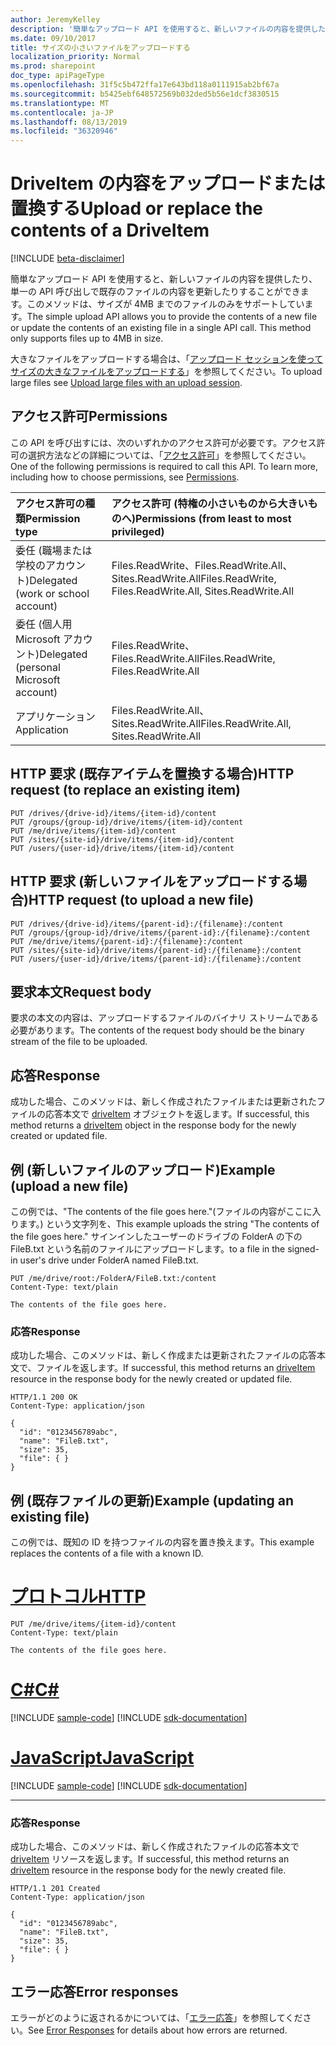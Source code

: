 ```yaml
---
author: JeremyKelley
description: '簡単なアップロード API を使用すると、新しいファイルの内容を提供したり、単一の API 呼び出しで既存のファイルの内容を更新したりすることができます。 '
ms.date: 09/10/2017
title: サイズの小さいファイルをアップロードする
localization_priority: Normal
ms.prod: sharepoint
doc_type: apiPageType
ms.openlocfilehash: 31f5c5b472ffa17e643bd118a0111915ab2bf67a
ms.sourcegitcommit: b5425ebf648572569b032ded5b56e1dcf3830515
ms.translationtype: MT
ms.contentlocale: ja-JP
ms.lasthandoff: 08/13/2019
ms.locfileid: "36320946"
---
```

# <a name="upload-or-replace-the-contents-of-a-driveitem"></a><span data-ttu-id="d87df-103">DriveItem の内容をアップロードまたは置換する</span><span class="sxs-lookup"><span data-stu-id="d87df-103">Upload or replace the contents of a DriveItem</span></span>

[!INCLUDE [beta-disclaimer](../../includes/beta-disclaimer.md)]

<span data-ttu-id="d87df-p101">簡単なアップロード API を使用すると、新しいファイルの内容を提供したり、単一の API 呼び出しで既存のファイルの内容を更新したりすることができます。このメソッドは、サイズが 4MB までのファイルのみをサポートしています。</span><span class="sxs-lookup"><span data-stu-id="d87df-p101">The simple upload API allows you to provide the contents of a new file or update the contents of an existing file in a single API call. This method only supports files up to 4MB in size.</span></span>

<span data-ttu-id="d87df-106">大きなファイルをアップロードする場合は、「[アップロード セッションを使ってサイズの大きなファイルをアップロードする](driveitem-createuploadsession.md)」を参照してください。</span><span class="sxs-lookup"><span data-stu-id="d87df-106">To upload large files see [Upload large files with an upload session](driveitem-createuploadsession.md).</span></span>

## <a name="permissions"></a><span data-ttu-id="d87df-107">アクセス許可</span><span class="sxs-lookup"><span data-stu-id="d87df-107">Permissions</span></span>

<span data-ttu-id="d87df-p102">この API を呼び出すには、次のいずれかのアクセス許可が必要です。アクセス許可の選択方法などの詳細については、「[アクセス許可](/graph/permissions-reference)」を参照してください。</span><span class="sxs-lookup"><span data-stu-id="d87df-p102">One of the following permissions is required to call this API. To learn more, including how to choose permissions, see [Permissions](/graph/permissions-reference).</span></span>

|<span data-ttu-id="d87df-110">アクセス許可の種類</span><span class="sxs-lookup"><span data-stu-id="d87df-110">Permission type</span></span>      | <span data-ttu-id="d87df-111">アクセス許可 (特権の小さいものから大きいものへ)</span><span class="sxs-lookup"><span data-stu-id="d87df-111">Permissions (from least to most privileged)</span></span>              |
|:--------------------|:---------------------------------------------------------|
|<span data-ttu-id="d87df-112">委任 (職場または学校のアカウント)</span><span class="sxs-lookup"><span data-stu-id="d87df-112">Delegated (work or school account)</span></span> | <span data-ttu-id="d87df-113">Files.ReadWrite、Files.ReadWrite.All、Sites.ReadWrite.All</span><span class="sxs-lookup"><span data-stu-id="d87df-113">Files.ReadWrite, Files.ReadWrite.All, Sites.ReadWrite.All</span></span>    |
|<span data-ttu-id="d87df-114">委任 (個人用 Microsoft アカウント)</span><span class="sxs-lookup"><span data-stu-id="d87df-114">Delegated (personal Microsoft account)</span></span> | <span data-ttu-id="d87df-115">Files.ReadWrite、Files.ReadWrite.All</span><span class="sxs-lookup"><span data-stu-id="d87df-115">Files.ReadWrite, Files.ReadWrite.All</span></span>    |
|<span data-ttu-id="d87df-116">アプリケーション</span><span class="sxs-lookup"><span data-stu-id="d87df-116">Application</span></span> | <span data-ttu-id="d87df-117">Files.ReadWrite.All、Sites.ReadWrite.All</span><span class="sxs-lookup"><span data-stu-id="d87df-117">Files.ReadWrite.All, Sites.ReadWrite.All</span></span> |

## <a name="http-request-to-replace-an-existing-item"></a><span data-ttu-id="d87df-118">HTTP 要求 (既存アイテムを置換する場合)</span><span class="sxs-lookup"><span data-stu-id="d87df-118">HTTP request (to replace an existing item)</span></span>

<!-- { "blockType": "ignored" } -->

```http
PUT /drives/{drive-id}/items/{item-id}/content
PUT /groups/{group-id}/drive/items/{item-id}/content
PUT /me/drive/items/{item-id}/content
PUT /sites/{site-id}/drive/items/{item-id}/content
PUT /users/{user-id}/drive/items/{item-id}/content
```

## <a name="http-request-to-upload-a-new-file"></a><span data-ttu-id="d87df-119">HTTP 要求 (新しいファイルをアップロードする場合)</span><span class="sxs-lookup"><span data-stu-id="d87df-119">HTTP request (to upload a new file)</span></span>

<!-- { "blockType": "ignored" } -->

```http
PUT /drives/{drive-id}/items/{parent-id}:/{filename}:/content
PUT /groups/{group-id}/drive/items/{parent-id}:/{filename}:/content
PUT /me/drive/items/{parent-id}:/{filename}:/content
PUT /sites/{site-id}/drive/items/{parent-id}:/{filename}:/content
PUT /users/{user-id}/drive/items/{parent-id}:/{filename}:/content
```

## <a name="request-body"></a><span data-ttu-id="d87df-120">要求本文</span><span class="sxs-lookup"><span data-stu-id="d87df-120">Request body</span></span>

<span data-ttu-id="d87df-121">要求の本文の内容は、アップロードするファイルのバイナリ ストリームである必要があります。</span><span class="sxs-lookup"><span data-stu-id="d87df-121">The contents of the request body should be the binary stream of the file to be uploaded.</span></span>

## <a name="response"></a><span data-ttu-id="d87df-122">応答</span><span class="sxs-lookup"><span data-stu-id="d87df-122">Response</span></span>

<span data-ttu-id="d87df-123">成功した場合、このメソッドは、新しく作成されたファイルまたは更新されたファイルの応答本文で [driveItem](../resources/driveitem.md) オブジェクトを返します。</span><span class="sxs-lookup"><span data-stu-id="d87df-123">If successful, this method returns a [driveItem](../resources/driveitem.md) object in the response body for the newly created or updated file.</span></span>

## <a name="example-upload-a-new-file"></a><span data-ttu-id="d87df-124">例 (新しいファイルのアップロード)</span><span class="sxs-lookup"><span data-stu-id="d87df-124">Example (upload a new file)</span></span>

<span data-ttu-id="d87df-125">この例では、"The contents of the file goes here."(ファイルの内容がここに入ります。) という文字列を、</span><span class="sxs-lookup"><span data-stu-id="d87df-125">This example uploads the string "The contents of the file goes here."</span></span> <span data-ttu-id="d87df-126">サインインしたユーザーのドライブの FolderA の下の FileB.txt という名前のファイルにアップロードします。</span><span class="sxs-lookup"><span data-stu-id="d87df-126">to a file in the signed-in user's drive under FolderA named FileB.txt.</span></span>

<!-- { "blockType": "request", "name": "upload-via-put", "scopes": "files.readwrite" } -->

```http
PUT /me/drive/root:/FolderA/FileB.txt:/content
Content-Type: text/plain

The contents of the file goes here.
```

### <a name="response"></a><span data-ttu-id="d87df-127">応答</span><span class="sxs-lookup"><span data-stu-id="d87df-127">Response</span></span>

<span data-ttu-id="d87df-128">成功した場合、このメソッド[][item-resource]は、新しく作成または更新されたファイルの応答本文で、ファイルを返します。</span><span class="sxs-lookup"><span data-stu-id="d87df-128">If successful, this method returns an [driveItem][item-resource] resource in the response body for the newly created or updated file.</span></span>

<!-- { "blockType": "response", "@odata.type": "microsoft.graph.driveItem", "truncated": true } -->

```http
HTTP/1.1 200 OK
Content-Type: application/json

{
  "id": "0123456789abc",
  "name": "FileB.txt",
  "size": 35,
  "file": { }
}
```

## <a name="example-updating-an-existing-file"></a><span data-ttu-id="d87df-129">例 (既存ファイルの更新)</span><span class="sxs-lookup"><span data-stu-id="d87df-129">Example (updating an existing file)</span></span>

<span data-ttu-id="d87df-130">この例では、既知の ID を持つファイルの内容を置き換えます。</span><span class="sxs-lookup"><span data-stu-id="d87df-130">This example replaces the contents of a file with a known ID.</span></span>


# <a name="httptabhttp"></a>[<span data-ttu-id="d87df-131">プロトコル</span><span class="sxs-lookup"><span data-stu-id="d87df-131">HTTP</span></span>](#tab/http)
<!-- { "blockType": "request", "name": "upload-via-put-id", "scopes": "files.readwrite" } -->

```http
PUT /me/drive/items/{item-id}/content
Content-Type: text/plain

The contents of the file goes here.
```
# <a name="ctabcsharp"></a>[<span data-ttu-id="d87df-132">C#</span><span class="sxs-lookup"><span data-stu-id="d87df-132">C#</span></span>](#tab/csharp)
[!INCLUDE [sample-code](../includes/snippets/csharp/upload-via-put-id-csharp-snippets.md)]
[!INCLUDE [sdk-documentation](../includes/snippets/snippets-sdk-documentation-link.md)]

# <a name="javascripttabjavascript"></a>[<span data-ttu-id="d87df-133">JavaScript</span><span class="sxs-lookup"><span data-stu-id="d87df-133">JavaScript</span></span>](#tab/javascript)
[!INCLUDE [sample-code](../includes/snippets/javascript/upload-via-put-id-javascript-snippets.md)]
[!INCLUDE [sdk-documentation](../includes/snippets/snippets-sdk-documentation-link.md)]

---


### <a name="response"></a><span data-ttu-id="d87df-134">応答</span><span class="sxs-lookup"><span data-stu-id="d87df-134">Response</span></span>

<span data-ttu-id="d87df-135">成功した場合、このメソッドは、新しく作成されたファイルの応答本文で [driveItem][item-resource] リソースを返します。</span><span class="sxs-lookup"><span data-stu-id="d87df-135">If successful, this method returns an [driveItem][item-resource] resource in the response body for the newly created file.</span></span>

<!-- { "blockType": "response", "@odata.type": "microsoft.graph.driveItem", "truncated": true } -->

```http
HTTP/1.1 201 Created
Content-Type: application/json

{
  "id": "0123456789abc",
  "name": "FileB.txt",
  "size": 35,
  "file": { }
}
```

## <a name="error-responses"></a><span data-ttu-id="d87df-136">エラー応答</span><span class="sxs-lookup"><span data-stu-id="d87df-136">Error responses</span></span>

<span data-ttu-id="d87df-137">エラーがどのように返されるかについては、「[エラー応答][error-response]」を参照してください。</span><span class="sxs-lookup"><span data-stu-id="d87df-137">See [Error Responses][error-response] for details about how errors are returned.</span></span>

[error-response]: /graph/errors
[item-resource]: ../resources/driveitem.md

<!--
{
  "type": "#page.annotation",
  "description": "Create a new file with content or update a file's content.",
  "keywords": "insert,upsert,update,upload",
  "section": "documentation",
  "suppressions": [
  ]
}
-->
